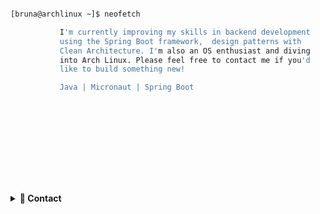 

```bash

[bruna@archlinux ~]$ neofetch

           I'm currently improving my skills in backend development   
           using the Spring Boot framework,  design patterns with 
           Clean Architecture. I'm also an OS enthusiast and diving
           into Arch Linux. Please feel free to contact me if you'd 
           like to build something new!

           Java | Micronaut | Spring Boot
                                                                                                                    .---.
                                                                                                                   /     \
                                                                                                                   \.@-@./
                                                                                                                   /`\_/`\
                                                                                                                  //  _  \\
                                                                                                                 | \     )|_
                                                                                                                /`\_`>  <_/ \
                                                                                                                \__/'---'\__/




```




<!--### Languages and Tools:

<code><img height="27" src="https://raw.githubusercontent.com/github/explore/80688e429a7d4ef2fca1e82350fe8e3517d3494d/topics/html/html.png" alt="html"></code>
<code><img height="27" src="https://raw.githubusercontent.com/github/explore/80688e429a7d4ef2fca1e82350fe8e3517d3494d/topics/css/css.png" alt="css"></code>
<code><img height="27" src="https://raw.githubusercontent.com/github/explore/80688e429a7d4ef2fca1e82350fe8e3517d3494d/topics/javascript/javascript.png" alt="javascript"></code>
<code><img height="27" src="https://raw.githubusercontent.com/github/explore/80688e429a7d4ef2fca1e82350fe8e3517d3494d/topics/nodejs/nodejs.png" alt="nodejs"></code>
<code><img height="27" src="https://raw.githubusercontent.com/github/explore/80688e429a7d4ef2fca1e82350fe8e3517d3494d/topics/java/java.png" alt="java"></code>
<code><img height="27" src="https://raw.githubusercontent.com/github/explore/80688e429a7d4ef2fca1e82350fe8e3517d3494d/topics/terminal/terminal.png" alt="terminal"></code> -->


<details>
<summary><b>💬 Contact</b></summary>
<br />


<ul>
<li>✉️email: brunamarkowisk@gmail.com</li>
</ul>
</details>



